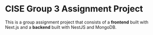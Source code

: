 # CISE Group 3 Assignment Project

This is a group assignment project that consists of a **frontend** built with Next.js and a **backend** built with NestJS and MongoDB.

